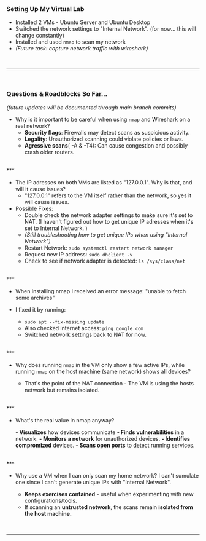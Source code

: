 <br>

### Setting Up My Virtual Lab

- Installed 2 VMs - Ubuntu Server and Ubuntu Desktop
- Switched the network settings to "Internal Network". (for now... this will change constantly)
- Installed and used `nmap` to scan my network
- *(Future task: capture network traffic with wireshark)*
<br>

***

<br>


### Questions & Roadblocks So Far...

*(future updates will be documented through main branch commits)*

- Why is it important to be careful when using `nmap` and Wireshark on a real network?
	- **Security flags**: Firewalls may detect scans as suspicious activity.
	- **Legality**: Unauthorized scanning could violate policies or laws.
	- **Agressive scans**( -A & -T4): Can cause congestion and possibly crash older routers.
<br>
***
<br>

- The IP adresses on both VMs are listed as "127.0.0.1". Why is that, and will it cause issues?
	- "127.0.0.1" refers to the VM itself rather than the network, so yes it will cause issues.
- Possible Fixes:
	- Double check the network adapter settings to make sure it's set to NAT. (I haven't figured out how to get unique IP adresses when it's set to Internal Network. )
	- *(Still troubleshooting how to get unique IPs when using "Internal Network")*
	- Restart Network: `sudo systemctl restart network manager` 
	- Request new IP address: `sudo dhclient -v`
	- Check to see if network adapter is detected: `ls /sys/class/net`
<br>
***
<br>

- When installing nmap I received an error message: "unable to fetch some archives"

- I fixed it by running:
	- `sudo apt --fix-missing update`
	- Also checked internet access: `ping google.com`
	- Switched network settings back to NAT for now.
<br>
***
<br>

- Why does running `nmap` in the VM only show a few active IPs, while running `nmap` on the host machine (same network) shows all devices?

	- That's the point of the NAT connection - The VM is using the hosts network but remains isolated.
<br>
***
<br>

- What's the real value in nmap anyway?

	**-  Visualizes** how devices communicate
	**- Finds vulnerabilities** in a network.
	**- Monitors a network** for unauthorized devices.
	**- Identifies compromized** devices.
	**- Scans open ports** to detect running services.
<br>
***
<br>

- Why use a VM when I can only scan my home network? I can't sumulate one since I can't generate unique IPs with "Internal Network".

	- **Keeps exercises contained** - useful when experimenting with new configurations/tools.
	- If scanning an **untrusted network**, the scans remain **isolated from the host machine.**

<br>

***
<br>

